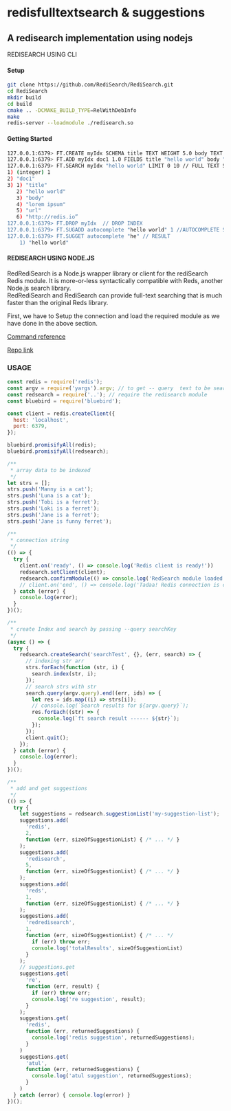 # redisfulltextsearch & suggestions
## A redisearch implementation using nodejs
REDISEARCH USING CLI

#### Setup
```bash
git clone https://github.com/RediSearch/RediSearch.git
cd RediSearch
mkdir build
cd build
cmake .. -DCMAKE_BUILD_TYPE=RelWithDebInfo
make
redis-server --loadmodule ./redisearch.so
```
#### Getting Started

```bash
127.0.0.1:6379> FT.CREATE myIdx SCHEMA title TEXT WEIGHT 5.0 body TEXT url TEXT //CREATING SCHEMA
127.0.0.1:6379> FT.ADD myIdx doc1 1.0 FIELDS title "hello world" body "lorem ipsum" url "http://redis.io" // ADDING FIELDS
127.0.0.1:6379> FT.SEARCH myIdx "hello world" LIMIT 0 10 // FULL TEXT SEARCH ON INDEX myIdx 
1) (integer) 1
2) "doc1"
3) 1) "title"
   2) "hello world"
   3) "body"
   4) "lorem ipsum"
   5) "url"
   6) "http://redis.io”
127.0.0.1:6379> FT.DROP myIdx  // DROP INDEX 
127.0.0.1:6379> FT.SUGADD autocomplete "hello world" 1 //AUTOCOMPLETE SUGGESTIONS
127.0.0.1:6379> FT.SUGGET autocomplete "he" // RESULT
    1) "hello world"
```

#### REDISEARCH USING NODE.JS

RedRediSearch is a Node.js wrapper library or client for the rediSearch Redis module. It is more-or-less syntactically compatible with Reds, another Node.js search library.  
RedRediSearch and RediSearch can provide full-text searching that is much faster than the original Reds library.

First, we have to Setup the connection and load the required module as we have done in the above section.

[Command reference](https://oss.redislabs.com/redisearch/Commands.html)

[Repo link](https://github.com/expedite-atul/redisFullTextSearch)

### USAGE 
```javascript
const redis = require('redis');
const argv = require('yargs').argv; // to get -- query  text to be searched
const redsearch = require('..'); // require the redisearch module
const bluebird = require('bluebird');

const client = redis.createClient({
  host: 'localhost',
  port: 6379,
});

bluebird.promisifyAll(redis);
bluebird.promisifyAll(redsearch);

/**
 * array data to be indexed
 */
let strs = [];
strs.push('Manny is a cat');
strs.push('Luna is a cat');
strs.push('Tobi is a ferret');
strs.push('Loki is a ferret');
strs.push('Jane is a ferret');
strs.push('Jane is funny ferret');

/**
 * connection string
 */
(() => {
  try {
    client.on('ready', () => console.log('Redis client is ready!'))
    redsearch.setClient(client);
    redsearch.confirmModule(() => console.log('RedSearch module loaded successfully'));
    // client.on('end', () => console.log('Tadaa! Redis connection is closed.'));
  } catch (error) {
    console.log(error);
  }
})();

/**
 * create Index and search by passing --query searchKey
 */
(async () => {
  try {
    redsearch.createSearch('searchTest', {}, (err, search) => {
      // indexing str arr
      strs.forEach(function (str, i) {
        search.index(str, i);
      });
      // search strs with str
      search.query(argv.query).end((err, ids) => {
        let res = ids.map((i) => strs[i]);
        // console.log(`Search results for ${argv.query}`);
        res.forEach((str) => {
          console.log(`ft search result ------ ${str}`);
        });
      });
      client.quit();
    });
  } catch (error) {
    console.log(error);
  }
})();

/**
 * add and get suggestions
 */
(() => {
  try {
    let suggestions = redsearch.suggestionList('my-suggestion-list');
    suggestions.add(
      'redis',
      2,
      function (err, sizeOfSuggestionList) { /* ... */ }
    );
    suggestions.add(
      'redisearch',
      5,
      function (err, sizeOfSuggestionList) { /* ... */ }
    );
    suggestions.add(
      'reds',
      1,
      function (err, sizeOfSuggestionList) { /* ... */ }
    );
    suggestions.add(
      'redredisearch',
      1,
      function (err, sizeOfSuggestionList) { /* ... */
        if (err) throw err;
        console.log('totalResults', sizeOfSuggestionList)
      }
    );
    // suggestions.get
    suggestions.get(
      're',
      function (err, result) {
        if (err) throw err;
        console.log('re suggestion', result);
      }
    );
    suggestions.get(
      'redis',
      function (err, returnedSuggestions) {
        console.log('redis suggestion', returnedSuggestions);
      }
    )
    suggestions.get(
      'atul',
      function (err, returnedSuggestions) {
        console.log('atul suggestion', returnedSuggestions);
      }
    )
  } catch (error) { console.log(error) }
})();

```
